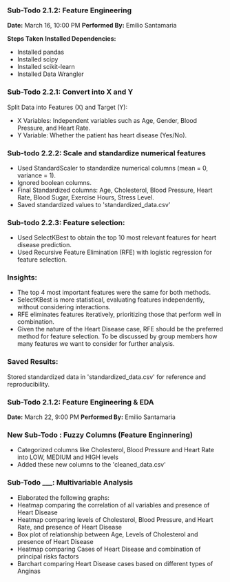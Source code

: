 ### Sub-Todo 2.1.2: Feature Engineering
**Date:** March 16, 10:00 PM
**Performed By:** Emilio Santamaria

**Steps Taken**
**Installed Dependencies:**

- Installed pandas
- Installed scipy
- Installed scikit-learn
- Installed Data Wrangler

### Sub-Todo 2.2.1: Convert into X and Y 
Split Data into Features (X) and Target (Y):
- X Variables: Independent variables such as Age, Gender, Blood Pressure, and Heart Rate.
- Y Variable: Whether the patient has heart disease (Yes/No).

### Sub-todo 2.2.2: Scale and standardize numerical features

- Used StandardScaler to standardize numerical columns (mean = 0, variance = 1).
- Ignored boolean columns.
- Final Standardized columns: Age, Cholesterol, Blood Pressure, Heart Rate, Blood Sugar, Exercise Hours, Stress Level.
- Saved standardized values to 'standardized_data.csv'

### Sub-todo 2.2.3: Feature selection:

- Used SelectKBest to obtain the top 10 most relevant features for heart disease prediction.
- Used Recursive Feature Elimination (RFE) with logistic regression for feature selection.

### Insights:

- The top 4 most important features were the same for both methods.
- SelectKBest is more statistical, evaluating features independently, without considering interactions.
- RFE eliminates features iteratively, prioritizing those that perform well in combination.
- Given the nature of the Heart Disease case, RFE should be the preferred method for feature selection. To be discussed by group members how many features we want to consider for further analysis. 

### Saved Results:
Stored standardized data in 'standardized_data.csv' for reference and reproducibility.


### Sub-Todo 2.1.2: Feature Engineering & EDA
**Date:** March 22, 9:00 PM
**Performed By:** Emilio Santamaria

### New Sub-Todo : Fuzzy Columns (Feature Enginnering)
- Categorized columns like Cholesterol, Blood Pressure and Heart Rate into LOW, MEDIUM and HIGH levels 
- Added these new columns to the 'cleaned_data.csv'


### Sub-Todo ___: Multivariable Analysis 
- Elaborated the following graphs: 
- Heatmap comparing the correlation of all variables and presence of Heart Disease
- Heatmap comparing levels of Cholesterol, Blood Pressure, and Heart Rate, and presence of Heart Disease
- Box plot of relationship between Age, Levels of Cholesterol and presence of Heart Disease
- Heatmap comparing Cases of Heart Disease and combination of principal risks factors
- Barchart comparing Heart Disease cases based on different types of Anginas 


